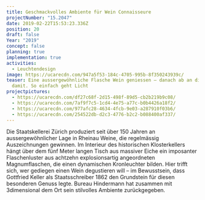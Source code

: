 ```yaml
---
title: Geschmackvolles Ambiente für Wein Connaisseure
projectNumber: "15.2047"
date: 2019-02-22T15:53:23.336Z
position: 20
draft: false
Year: "2019"
concept: false
planning: true
implementation: true
activities:
  - Leuchtendesign
image: https://ucarecdn.com/947a5f53-184c-4705-995b-8f350243939c/
teaser: Eine aussergewöhnliche Flasche Wein geniessen – danach ab an die Decke
  damit. So einfach geht Licht
projectpictures:
  - https://ucarecdn.com/df27c68f-2d15-498f-89d5-cb2b219b9c08/
  - https://ucarecdn.com/7af9f7c5-1cd4-4e75-a77c-b0b4426a18f2/
  - https://ucarecdn.com/977afc28-4634-4fcb-9e03-a287910f03b6/
  - https://ucarecdn.com/254522db-d2c3-4776-b2c2-b088400af337/
---
```

Die Staatskellerei Zürich produziert seit über 150 Jahren an aussergewöhnlicher Lage in Rheinau Weine, die regelmässig Auszeichnungen gewinnen. Im Interieur des historischen Klosterkellers hängt über dem fünf Meter langen Tisch aus massiver Eiche ein imposanter Flaschenluster aus achtzehn explosionsartig angeordneten Magnumflaschen, die einen dynamischen Kronleuchter bilden. Hier trifft sich, wer gediegen einen Wein degustieren will – im Bewusstsein, dass Gottfried Keller als Staatsschreiber 1862 den Grundstein für diesen besonderen Genuss legte. Bureau Hindermann hat zusammen mit 3dimensional dem Ort sein stilvolles Ambiente zurückgegeben.
